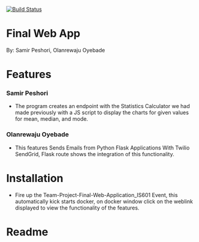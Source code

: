 [![Build Status](https://travis-ci.com/speshori/Stats_Calculator_App_IS601.svg?branch=main)](https://travis-ci.com/speshori/Stats_Calculator_App_IS601)

# Final Web App 
By: Samir Peshori, Olanrewaju Oyebade

# Features

### Samir Peshori
* The program creates an endpoint with the Statistics Calculator we had made previously with a JS script to display the charts for given values for mean, median, and mode.

### Olanrewaju Oyebade
* This features Sends Emails from Python Flask Applications With Twilio SendGrid,  Flask route shows the integration of this functionality. 


# Installation 
* Fire up the Team-Project-Final-Web-Application_IS601 Event, this automatically kick starts docker, on docker window click on the weblink displayed to view the functionality of the features.

# Readme

